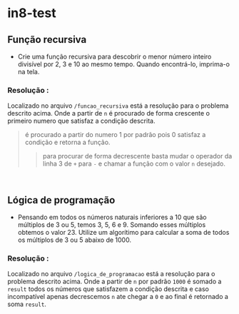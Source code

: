 # in8-test

## Função recursiva

- Crie uma função recursiva para descobrir o menor número inteiro divisível por 2, 3 e 10 ao mesmo tempo. Quando encontrá-lo, imprima-o na tela.

### Resolução :

Localizado no arquivo `/funcao_recursiva` está a resolução para o problema descrito acima. Onde a partir de `n` é procurado de forma crescente o primeiro numero que satisfaz a condição descrita.

> é procurado a partir do numero 1 por padrão pois 0 satisfaz a condição e retorna a função.
>
> > para procurar de forma decrescente basta mudar o operador da linha 3 de `+` para `-` e chamar a função com o valor `n` desejado.

<br/>

## Lógica de programação

- Pensando em todos os números naturais inferiores a 10 que são múltiplos de 3 ou 5, temos 3, 5, 6 e 9. Somando esses múltiplos obtemos o valor 23. Utilize um algorítimo para calcular a soma de todos os múltiplos de 3 ou 5 abaixo de 1000.

### Resolução :

Localizado no arquivo `/logica_de_programacao` está a resolução para o problema descrito acima. Onde a partir de `n` por padrão `1000` é somado a `result` todos os números que satisfazem a condição descrita e caso incompatível apenas decrescemos `n` ate chegar a `0` e ao final é retornado a soma `result`.

